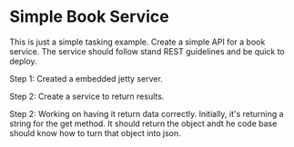 # Simple Book Service

This is just a simple tasking example. Create a simple API for a book service. The service should follow stand REST guidelines and be quick to deploy. 

Step 1: 
Created a embedded jetty server.

Step 2: 
Create a service to return results.

Step 2:
Working on having it return data correctly. Initially, it's returning a string for the get method. It should return the object andt he code base should know how to turn that object into json.